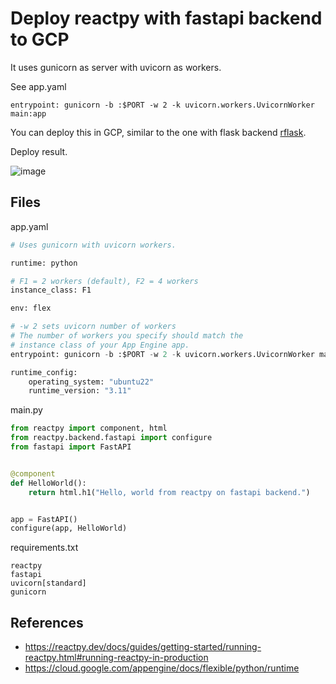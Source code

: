 # Deploy reactpy with fastapi backend to GCP

It uses gunicorn as server with uvicorn as workers.

See app.yaml

```
entrypoint: gunicorn -b :$PORT -w 2 -k uvicorn.workers.UvicornWorker main:app
```

You can deploy this in GCP, similar to the one with flask backend [rflask](https://github.com/fsmosca/rflask).

Deploy result.

![image](https://github.com/fsmosca/gcp-reactpy-fastapi/assets/22366935/8e79191b-0196-4570-abbe-da11dc8d8588)

## Files

app.yaml

```python
# Uses gunicorn with uvicorn workers.

runtime: python

# F1 = 2 workers (default), F2 = 4 workers
instance_class: F1

env: flex

# -w 2 sets uvicorn number of workers
# The number of workers you specify should match the
# instance class of your App Engine app.
entrypoint: gunicorn -b :$PORT -w 2 -k uvicorn.workers.UvicornWorker main:app

runtime_config:
    operating_system: "ubuntu22"
    runtime_version: "3.11"
```

main.py

```python
from reactpy import component, html
from reactpy.backend.fastapi import configure
from fastapi import FastAPI


@component
def HelloWorld():
    return html.h1("Hello, world from reactpy on fastapi backend.")


app = FastAPI()
configure(app, HelloWorld)
```

requirements.txt

```
reactpy
fastapi
uvicorn[standard]
gunicorn
```

## References

* https://reactpy.dev/docs/guides/getting-started/running-reactpy.html#running-reactpy-in-production
* https://cloud.google.com/appengine/docs/flexible/python/runtime
